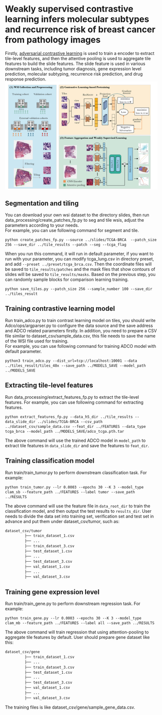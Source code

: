 # Weakly supervised contrastive learning infers molecular subtypes and recurrence risk of breast cancer from pathology images 

Firstly, [adversarial contrastive learning](https://arxiv.org/abs/2011.08435) is used to train a encoder to extract tile-level features, and
then the attentive pooling is used to aggregate tile features to build the slide features. The slide feature is used in various downstream tasks, including tumor diagnosis, gene expression level prediction, molecular subtyping, recurrence risk prediction, and drug response prediction.
![avatar](framework.jpg)

## Segmentation and tiling
You can download your own wsi dataset to the directory slides, 
then run data_processing/create_patches_fp.py to seg and tile wsis, 
adjust the parameters according to your needs.  
For example, you can use following command for segment and tile.  
``` shell
python create_patches_fp.py --source ../slides/TCGA-BRCA  --patch_size 256 --save_dir ../tile_results --patch --seg --tcga_flag
```  
When you run this command, it will run in default parameter, if you want to run with your parameter, you can modify tcga_lung.csv in directory preset, and add ```--preset ../preset/tcga_brca.csv```.
Then the coordinate files will be saved to ```tile_results/patches``` and the mask files that show contours of slides will be saved to ```tile_results/masks```.
Based on the previous step, you can randomly sample blocks for comparison learning training.
``` shell
python save_tiles.py --patch_size 256 --sample_number 100 --save_dir ../tiles_result
```  

## Training contrastive learning model
Run train_adco.py to train contrast learning model on tiles,
you should write Adco/ops/argparser.py to configure the data source
and the save address and ADCO related parameters firstly.
In addition, you need to prepare a CSV file similar to dataset_csv/sample_data.csv,
this file needs to save the name of the WSI file used for training.  
For example, you can use following command for training ADCO model with default parameter.  
``` shell
python3 train_adco.py --dist_url=tcp://localhost:10001 --data ../tiles_result/tiles_40x --save_path ../MODELS_SAVE --model_path ../MODELS_SAVE
```  

## Extracting tile-level features
Run data_processing/extract_features_fp.py to extract the tile-level features.
For example, you can use following command for extracting features.  
``` shell
python extract_features_fp.py --data_h5_dir ../tile_results --data_slide_dir ../slides/TCGA-BRCA --csv_path ../dataset_csv/sample_data.csv --feat_dir ../FEATURES --data_type tcga_brca --model_path ../MODELS_SAVE/adco_tcga.pth.tar
```  
The above command will use the trained ADCO model in ```model_path``` to extract tile features in ```data_slide_dir```
and save the features to ```feat_dir```. 

## Training classification model
Run train/train_tumor.py to perform downstream classification task. For example:  
``` shell
python train_tumor.py --lr 0.0003 --epochs 30 --K 3 --model_type clam_sb --feature_path ../FEATURES --label tumor --save_path ../RESULTS
```  
The above command will use the feature file in ```data_root_dir``` to train the classification model, and then output the test results to ```results_dir```.
User needs to divide the data set into training set, verification set and test set in advance and put them under dataset_csv/tumor, such as:  
``` bash
dataset_csv/tumor
	     ├── train_dataset_1.csv
	     ├── ...
	     ├── train_dataset_3.csv
	     ├── test_dataset_1.csv
	     ├── ...
	     ├── test_dataset_3.csv
	     ├── val_dataset_1.csv
	     ├── ...
	     ├── val_dataset_3.csv
```
## Training gene expression level
Run train/train_gene.py to perform downstream regression task. For example:  
``` shell
python train_gene.py --lr 0.0003 --epochs 30 --K 3 --model_type clam_mb --feature_path ../FEATURES --label all --save_path ../RESULTS
```  
The above command will train regression that using attention-pooling to aggregate tile features by default. User should prepare gene dataset like this:  
``` bash
dataset_csv/gene
	     ├── train_dataset_1.csv
	     ├── ...
	     ├── train_dataset_3.csv
	     ├── test_dataset_1.csv
	     ├── ...
	     ├── test_dataset_3.csv
	     ├── val_dataset_1.csv
	     ├── ...
	     ├── val_dataset_3.csv
```  
The training files is like dataset_csv/gene/sample_gene_data.csv.


